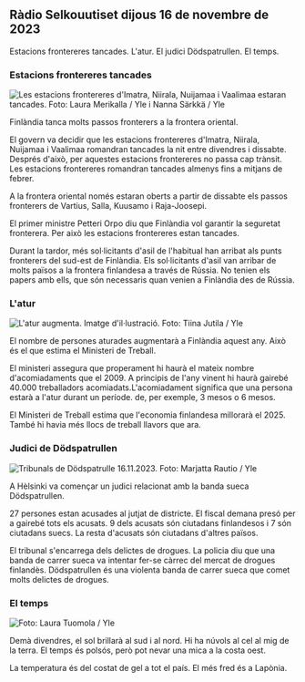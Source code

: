 ## Ràdio Selkouutiset dijous 16 de novembre de 2023

Estacions frontereres tancades. L'atur. El judici Dödspatrullen. El temps.

### Estacions frontereres tancades

![Les estacions frontereres d'Imatra, Niirala, Nuijamaa i Vaalimaa estaran tancades. Foto: Laura Merikalla / Yle i Nanna Särkkä / Yle](https://images.cdn.yle.fi/image/upload/c_crop,h_1215,w_2161,x_0,y_943/ar_1.777777777777777,c_fill,_16_faces,_16_face/dpr_1.0/q_auto:eco/f_auto/fl_lossy/v1700138081/39-1201615655605bd910f3)

Finlàndia tanca molts passos fronterers a la frontera oriental.

El govern va decidir que les estacions frontereres d'Imatra, Niirala, Nuijamaa i Vaalimaa romandran tancades la nit entre divendres i dissabte. Després d'això, per aquestes estacions frontereres no passa cap trànsit. Les estacions frontereres romandran tancades almenys fins a mitjans de febrer.

A la frontera oriental només estaran oberts a partir de dissabte els passos fronterers de Vartius, Salla, Kuusamo i Raja-Joosepi.

El primer ministre Petteri Orpo diu que Finlàndia vol garantir la seguretat fronterera. Per això les estacions frontereres estan tancades.

Durant la tardor, més sol·licitants d'asil de l'habitual han arribat als punts fronterers del sud-est de Finlàndia. Els sol·licitants d'asil van arribar de molts països a la frontera finlandesa a través de Rússia. No tenien els papers amb ells, que són necessaris quan venien a Finlàndia des de Rússia.

### L'atur

![L'atur augmenta. Imatge d'il·lustració. Foto: Tiina Jutila / Yle](https://images.cdn.yle.fi/image/upload/c_crop,h_3007,w_5346,x_0,y_409/ar_1.7777777777777777,c_fill,g_faces,h_671.0,d_1201.q_auto:eco/f_auto/fl_lossy/v1636455286/39-7675556012f34491801)

El nombre de persones aturades augmentarà a Finlàndia aquest any. Això és el que estima el Ministeri de Treball.

El ministeri assegura que properament hi haurà el mateix nombre d'acomiadaments que el 2009. A principis de l'any vinent hi haurà gairebé 40.000 treballadors acomiadats.L'acomiadament significa que una persona estarà a l'atur durant un període. de, per exemple, 3 mesos o 6 mesos.

El Ministeri de Treball estima que l'economia finlandesa millorarà el 2025. També hi havia més llocs de treball llavors que ara.

### Judici de Dödspatrullen

![Tribunals de Dödspatrulle 16.11.2023. Foto: Marjatta Rautio / Yle](https://images.cdn.yle.fi/image/upload/c_crop,h_2295,w_4080,x_0,y_278/ar_1.7777777777777777,c_fill,g_faces,h_671.0,w_1205,w_1201q_auto:eco/f_auto/fl_lossy/v1700137634/39-12015276555f550196e3)

A Hèlsinki va començar un judici relacionat amb la banda sueca Dödspatrullen.

27 persones estan acusades al jutjat de districte. El fiscal demana presó per a gairebé tots els acusats. 9 dels acusats són ciutadans finlandesos i 7 són ciutadans suecs. La resta d'acusats són ciutadans d'altres països.

El tribunal s'encarrega dels delictes de drogues. La policia diu que una banda de carrer sueca va intentar fer-se càrrec del mercat de drogues finlandès. Dödspatrullen és una violenta banda de carrer sueca que comet molts delictes de drogues.

### El temps

![ Foto: Laura Tuomola / Yle](https://images.cdn.yle.fi/image/upload/c_crop,h_1080,w_1919,x_0,y_0/ar_1.7777777777777777,c_fill,g_faces,h_670./d_r1_201.0/q_auto:eco/f_auto/fl_lossy/v1700136474/39-1201617655606029adf4)

Demà divendres, el sol brillarà al sud i al nord. Hi ha núvols al cel al mig de la terra. El temps és polsós, però pot nevar una mica a la costa oest.

La temperatura és del costat de gel a tot el país. El més fred és a Lapònia.